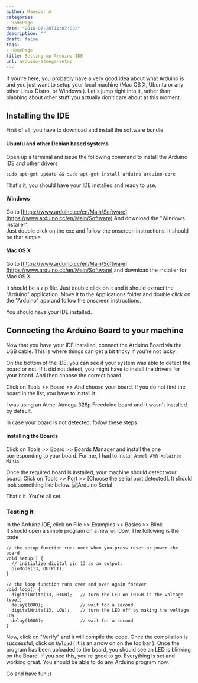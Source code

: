 ```yaml
---
author: Mansoor A
categories:
- HomePage
date: "2016-07-28T11:07:00Z"
description: ""
draft: false
tags:
- HomePage
title: Setting up Arduino IDE
url: arduino-atmega-setup
---
```



If you're here, you probably have a very good idea about what Arduino is and you just want to setup your local machine
(Mac OS X, Ubuntu or any other Linux Distro, or Windows ). Let's jump right into it, rather than blabbing about other
stuff you actually don't care about at this moment.

## Installing the IDE
First of all, you have to download and install the software bundle.

#### Ubuntu and other Debian based systems
Open up a terminal and issue the following command to install the Arduino IDE and other drivers  

```
sudo apt-get update && sudo apt-get install arduino arduino-core
```
That's it, you should have your IDE installed and ready to use.

#### Windows
Go to [https://www.arduino.cc/en/Main/Software](https://www.arduino.cc/en/Main/Software) And download the "Windows installer".   
Just double click on the exe and follow the  onscreen instructions. It should be that simple.

#### Mac OS X
Go to [https://www.arduino.cc/en/Main/Software](https://www.arduino.cc/en/Main/Software)  and download the installer for Mac OS X.

It should be a zip file. Just double click on it and it should extract the "Arduino" application. Move it to the Applications folder and double click on the "Arduino" app and follow the onscreen instructions.

You should have your IDE installed.

## Connecting the Arduino Board to your machine
Now that you have your IDE installed, connect the Arduino Board via the USB cable. This is where things can get a bit tricky if you're not lucky.

On the bottom of the IDE, you can see if your system was able to detect the board or not. If it did not detect, you might have to install the drivers for your board. And then choose the correct board.

Click on Tools >> Board >> And choose your board. If you do not find the board in the list, you have to install it.

I was using an Atmel Atmega 328p Freeduino board and it wasn't installed by default.

In case your board is not detected, follow these steps

#### Installing the Boards
Click on Tools >> Board >> Boards Manager and install the one corresponding to your board. For me, I had to install `Atmel AVR Xplained Minis`

Once the required board is installed, your machine should detect your board. Click on Tools >> Port >> [Choose the serial port detected]. It should look something like below.
![Arduino Serial](https://cdn.esc.sh/jekyll/arduino/arduino-serial.png)

That's it. You're all set.

### Testing it
In the Arduino IDE, click on File >> Examples >> Basics >> Blink  
It should open a simple program on a new window. The following is the code

```
// the setup function runs once when you press reset or power the board
void setup() {
  // initialize digital pin 13 as an output.
  pinMode(13, OUTPUT);
}

// the loop function runs over and over again forever
void loop() {
  digitalWrite(13, HIGH);   // turn the LED on (HIGH is the voltage level)
  delay(1000);              // wait for a second
  digitalWrite(13, LOW);    // turn the LED off by making the voltage LOW
  delay(1000);              // wait for a second
}
```
Now, click on "Verify" and it will compile the code. Once the compilation is successful, click on `Upload` ( it is an arrow on on the toolbar ). Once the program has been uploaded to the board, you should see an LED is blinking on the Board. If you see this, you're good to go. Everything is set and working great. You should be able to do any Arduino program now.

Go and have fun ;)

